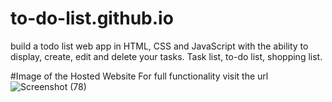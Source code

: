 # to-do-list.github.io

 build a todo list web app in HTML, CSS and JavaScript with the ability to display, create, edit and delete your tasks. Task list, to-do list, shopping list.
 
 #Image of the  Hosted Website For full functionality visit the url
![Screenshot (78)](https://user-images.githubusercontent.com/73755581/203352232-ce7288c0-9a90-460d-8a11-b996b2459e91.png)
